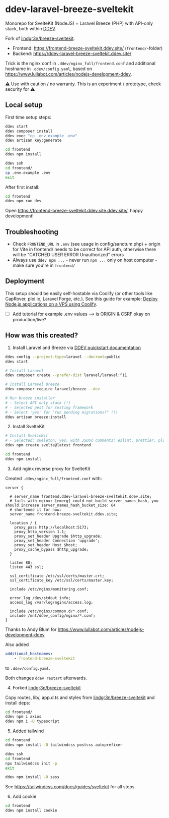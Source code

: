 # ddev-laravel-breeze-sveltekit

Monorepo for SvelteKit (NodeJS) + Laravel Breeze (PHP) with API-only stack, both within [DDEV](https://ddev.com).

Fork of [lindgr3n/breeze-sveltekit](https://github.com/lindgr3n/breeze-sveltekit).

- Frontend: https://frontend-breeze-sveltekit.ddev.site/ (`frontend/`-folder)
- Backend: https://ddev-laravel-breeze-sveltekit.ddev.site/

Trick is the nginx conf in `.ddev/nginx_full/frontend.conf` and additional hostname in `.ddev/config.yaml`, based on https://www.lullabot.com/articles/nodejs-development-ddev. 

⚠️ Use with caution / no warranty. This is an experiment / prototype, check security for ⚠️

## Local setup

First time setup steps:

```bash
ddev start
ddev composer install
ddev exec "cp .env.example .env"
ddev artisan key:generate

cd frontend
ddev npm install

ddev ssh
cd frontend/
cp .env.example .env
exit
```

After first install:

```bash
cd frontend
ddev npm run dev
```

Open https://frontend-breeze-sveltekit.ddev.site.ddev.site/, happy development!

## Troubleshooting

-   Check `FRONTEND_URL` in `.env` (see usage in config/sanctum.php) + origin for Vite in frontend/ needs to be correct for API auth, otherwise there will be "CATCHED USER ERROR Unauthorized" errors
-   Always use `ddev npm ...` - never run `npm ...` only on host computer - make sure you're in `frontend/`

## Deployment

This setup should be easily self-hostable via Coolify (or other tools like CapRover, ploi.io, Laravel Forge, etc.). See this guide for example: [Deploy Node.js applications on a VPS using Coolify](https://sreyaj.dev/deploy-nodejs-applications-on-a-vps-using-coolify).

-   [ ] Add tutorial for example .env values --> is ORIGIN & CSRF okay on production/live?

## How was this created?

1. Install Laravel and Breeze via [DDEV quickstart documentation](https://ddev.readthedocs.io/en/stable/users/quickstart/#laravel)

```bash
ddev config --project-type=laravel --docroot=public
ddev start

# Install Laravel
ddev composer create --prefer-dist laravel/laravel:^11

# Install Laravel Breeze
ddev composer require laravel/breeze --dev

# Run breeze installer
# - Select API only stack (!)
# - Selected pest for testing framework
# - Select 'yes' for "run pending migrations?" (!)
ddev artisan breeze:install
```

2. Install SvelteKit

```bash
# Install SvelteKit
# - Selected: skeleton, yes, with JSDoc comments; eslint, prettier, playwright, vitest
ddev npm create svelte@latest frontend

cd frontend
ddev npm install
```

3. Add nginx reverse proxy for SvelteKit

Created `.ddev/nginx_full/frontend.conf` with:

```
server {

  # server_name frontend.ddev-laravel-breeze-sveltekit.ddev.site;
  # fails with nginx: [emerg] could not build server_names_hash, you should increase server_names_hash_bucket_size: 64
  # shortened it for now:
  server_name frontend-breeze-sveltekit.ddev.site;

  location / {
    proxy_pass http://localhost:5173;
    proxy_http_version 1.1;
    proxy_set_header Upgrade $http_upgrade;
    proxy_set_header Connection 'upgrade';
    proxy_set_header Host $host;
    proxy_cache_bypass $http_upgrade;
  }

  listen 80;
  listen 443 ssl;

  ssl_certificate /etc/ssl/certs/master.crt;
  ssl_certificate_key /etc/ssl/certs/master.key;

  include /etc/nginx/monitoring.conf;

  error_log /dev/stdout info;
  access_log /var/log/nginx/access.log;

  include /etc/nginx/common.d/*.conf;
  include /mnt/ddev_config/nginx/*.conf;
}
```

Thanks to Andy Blum for https://www.lullabot.com/articles/nodejs-development-ddev.

Also added

```yaml
additional_hostnames:
    - frontend-breeze-sveltekit
```

to `.ddev/config.yaml`.

Both changes `ddev restart` afterwards.

4. Forked [lindgr3n/breeze-sveltekit](https://github.com/lindgr3n/breeze-sveltekit)

Copy routes, lib/, app.d.ts and styles from [lindgr3n/breeze-sveltekit](https://github.com/lindgr3n/breeze-sveltekit) and install deps:

```bash
cd frontend/
ddev npm i axios
ddev npm i -D typescript
```

5. Added tailwind

```bash
cd frontend
ddev npm install -D tailwindcss postcss autoprefixer

ddev ssh
cd frontend
npx tailwindcss init -p
exit

ddev npm install -D sass
```

See https://tailwindcss.com/docs/guides/sveltekit for all steps.

6. Add cookie

```bash
cd frontend
ddev npm install cookie
```
